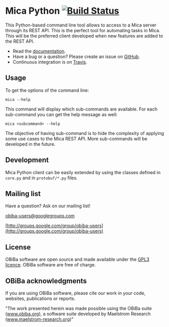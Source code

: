 # Mica Python [![Build Status](https://travis-ci.org/obiba/mica-python-client.svg?branch=master)](https://travis-ci.org/obiba/mica-python-client)

This Python-based command line tool allows to access to a Mica server through its REST API. This is the perfect tool
for automating tasks in Mica. This will be the preferred client developed when new features are added to the REST API.

* Read the [documentation](http://micadoc.obiba.org).
* Have a bug or a question? Please create an issue on [GitHub](https://github.com/obiba/mica-python-client/issues).
* Continuous integration is on [Travis](https://travis-ci.org/obiba/mica-python-client).

## Usage

To get the options of the command line:

```
mica --help
```

This command will display which sub-commands are available. For each sub-command you can get the help message as well:

```
mica <subcommand> --help
```

The objective of having sub-command is to hide the complexity of applying some use cases to the Mica REST API. More
sub-commands will be developed in the future.

## Development

Mica Python client can be easily extended by using the classes defined in `core.py` and in `protobuf/*.py` files.

## Mailing list

Have a question? Ask on our mailing list!

obiba-users@googlegroups.com

[http://groups.google.com/group/obiba-users](http://groups.google.com/group/obiba-users)

## License

OBiBa software are open source and made available under the [GPL3 licence](http://www.obiba.org/pages/license/). OBiBa software are free of charge.

## OBiBa acknowledgments

If you are using OBiBa software, please cite our work in your code, websites, publications or reports.

"The work presented herein was made possible using the OBiBa suite (www.obiba.org), a  software suite developed by Maelstrom Research (www.maelstrom-research.org)"
